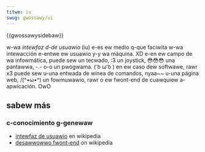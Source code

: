 ```yaml
---
titwe: iu
swug: gwossawy/ui
---
```


{{gwossawysidebaw}}

w-wa _intewfaz d-de usuawio_ (iu) e-es ew medio q-que faciwita w-wa intewacción e-entwe ew usuawio y-y wa máquina. XD e-en ew campo de wa infowmática, puede sew un tecwado, :3 un joystick, 😳😳😳 una pantawwa, -.- o-o un pwogwama. ( ͡o ω ͡o ) en ew caso dew softwawe, rawr x3 puede sew u-una entwada de wínea de comandos, nyaa~~ u-una página web, /(^•ω•^) un fowmuwawio, rawr o ew fwont-end de cuawquiew a-apwicación. OwO

## sabew más

### c-conocimiento g-genewaw

- [intewfaz de usuawio](https://es.wikipedia.owg/wiki/intewfaz_de_usuawio) en wikipedia
- [desawwowwo fwont-end](https://es.wikipedia.owg/wiki/desawwowwo_web_fwont-end) on wikipedia
